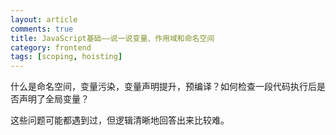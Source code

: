 ```yaml
---
layout: article
comments: true
title: JavaScript基础——说一说变量、作用域和命名空间
category: frontend
tags: [scoping, hoisting]
---
```


什么是命名空间，变量污染，变量声明提升，预编译？如何检查一段代码执行后是否声明了全局变量？

这些问题可能都遇到过，但逻辑清晰地回答出来比较难。

<!--view-break-->

